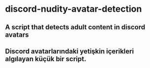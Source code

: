 # discord-nudity-avatar-detection
A script that detects adult content in discord avatars
----------------------------------------------------------------------
Discord avatarlarındaki yetişkin içerikleri algılayan küçük bir script.
----------------------------------------------------------------------

